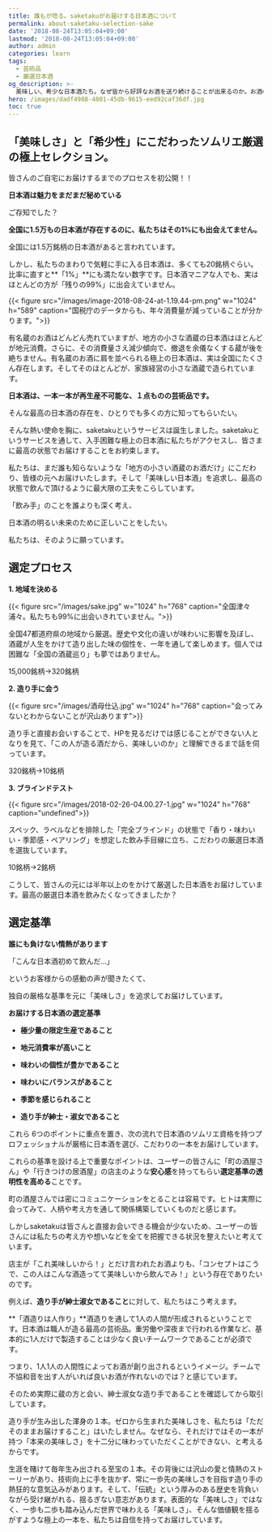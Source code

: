 ```yaml
---
title: 誰もが唸る。saketakuがお届けする日本酒について
permalink: about-saketaku-selection-sake
date: '2018-08-24T13:05:04+09:00'
lastmod: '2018-08-24T13:05:04+09:00'
author: admin
categories: learn
tags:
  - 芸術品
  - 厳選日本酒
og_description: >-
  美味しい、希少な日本酒たち。なぜ皆から好評なお酒を送り続けることが出来るのか。お酒の選定プロセスを初公開しました。全国で15,000銘柄ある日本酒のうち、私たちがアクセス出来るのがその1%にも満たないのです。残りの99%に出会うためには相当な時間がかかります。saketakuが代わりに選定することでその役割を徐々に果たしていきます。味わいが美味しいということは当たり前ですが、地域や都道府県、造り手の人となりを相当大切にして運営しています。その理由は「酒造りは人作り」。良い人と付き合うことが当たり前のようで最も大切だと考えています。
hero: /images/dadf4988-4801-45db-9615-eed92caf36df.jpg
toc: true
---
```

## 「美味しさ」と「希少性」にこだわったソムリエ厳選の極上セレクション。

皆さんのご自宅にお届けするまでのプロセスを初公開！！

**日本酒は魅力をまだまだ秘めている**



ご存知でした？

**全国に1.5万もの日本酒が存在するのに、私たちはその1%にも出会えてません。**



全国には1.5万銘柄の日本酒があると言われています。



しかし、私たちのまわりで気軽に手に入る日本酒は、多くても20銘柄ぐらい。比率に直すと**「1%」**にも満たない数字です。日本酒マニアな人でも、実はほとんどの方が「残りの99%」に出会えていません。



{{< figure src="/images/image-2018-08-24-at-1.19.44-pm.png" w="1024" h="589" caption="国税庁のデータからも、年々消費量が減っていることが分かります。">}}

有名蔵のお酒はどんどん売れていますが、地方の小さな酒蔵の日本酒はほとんどが地元消費。さらに、その消費量さえ減少傾向で、撤退を余儀なくする蔵が後を絶ちません。有名蔵のお酒に肩を並べられる極上の日本酒は、実は全国にたくさん存在します。そしてそのほとんどが、家族経営の小さな酒蔵で造られています。



**日本酒は、一本一本が再生産不可能な、１点ものの芸術品です。**



そんな最高の日本酒の存在を、ひとりでも多くの方に知ってもらいたい。



そんな熱い使命を胸に、saketakuというサービスは誕生しました。saketakuというサービスを通して、入手困難な極上の日本酒に私たちがアクセスし、皆さまに最高の状態でお届けすることをお約束します。



私たちは、まだ誰も知らないような「地方の小さい酒蔵のお酒だけ」にこだわり、皆様の元へお届けいたします。そして「美味しい日本酒」を追求し、最高の状態で飲んで頂けるように最大限の工夫をこらしています。



「飲み手」のことを誰よりも深く考え、

日本酒の明るい未来のために正しいことをしたい。



私たちは、そのように願っています。


## 選定プロセス



**1. 地域を決める**

{{< figure src="/images/sake.jpg" w="1024" h="768" caption="全国津々浦々。私たちも99%に出会いきれていません。">}}

全国47都道府県の地域から厳選。歴史や文化の違いが味わいに影響を及ぼし、酒蔵が人生をかけて造り出した味の個性を、一年を通して楽しめます。個人では困難な「全国の酒蔵巡り」も夢ではありません。


15,000銘柄→320銘柄



**2. 造り手に会う**

{{< figure src="/images/酒母仕込.jpg" w="1024" h="768" caption="会ってみないとわからないことが沢山あります">}}

造り手と直接お会いすることで、HPを見るだけでは感じることができない人となりを見て、「この人が造る酒だから、美味しいのか」と理解できるまで話を伺っています。



320銘柄→10銘柄



**3. ブラインドテスト**

{{< figure src="/images/2018-02-26-04.00.27-1.jpg" w="1024" h="768" caption="undefined">}}

スペック、ラベルなどを排除した「完全ブラインド」の状態で「香り・味わいい・季節感・ペアリング」を想定した飲み手目線に立ち、こだわりの厳選日本酒を選抜しています。



10銘柄→2銘柄



こうして、皆さんの元には半年以上のをかけて厳選した日本酒をお届けしています。最高の厳選日本酒を飲みたくなってきましたか？







## 選定基準



**誰にも負けない情熱があります**



「こんな日本酒初めて飲んだ...」

というお客様からの感動の声が聞きたくて、

独自の厳格な基準を元に「美味しさ」を追求してお届けしています。



**お届けする日本酒の選定基準**



- **極少量の限定生産であること**

- **地元消費率が高いこと**

- **味わいの個性が豊かであること**

- **味わいにバランスがあること**

- **季節を感じられること**

- **造り手が紳士・淑女であること**

これら 6つのポイントに重点を置き、次の流れで日本酒のソムリエ資格を持つプロフェッショナルが厳格に日本酒を選び、こだわりの一本をお届けしています。



これらの基準を設ける上で重要なポイントは、ユーザーの皆さんに「町の酒屋さん」や「行きつけの居酒屋」の店主のような**安心感**を持ってもらい**選定基準の透明性を高める**ことです。

町の酒屋さんでは密にコミュニケーションをとることは容易です。ヒトは実際に会ってみて、人柄や考え方を通して関係構築していくものだと感じます。

しかしsaketakuは皆さんと直接お会いできる機会が少ないため、ユーザーの皆さんには私たちの考え方や想いなどを全てを把握できる状況を整えたいと考えています。

店主が「これ美味しいから！」とだけ言われたお酒よりも、「コンセプトはこうで、この人はこんな酒造ってて美味しいから飲んでみ！」という存在でありたいのです。



例えば、**造り手が紳士淑女であること**に対して、私たちはこう考えます。



**「酒造りは人作り」**酒造りを通して1人の人間が形成されるということです。日本酒は職人が造る最高の芸術品。重労働や深夜まで行われる作業など、基本的に1人だけで製造することは少なく良いチームワークであることが必須です。

つまり、1人1人の人間性によってお酒が創り出されるというイメージ。チームで不協和音を出す人がいれば良いお酒が作れないのでは？と感じています。

そのため実際に蔵の方と会い、紳士淑女な造り手であることを確認してから取引しています。





造り手が生み出した渾身の１本。ゼロから生まれた美味しさを、私たちは「ただそのままお届けすること」はいたしません。なぜなら、それだけではその一本が持つ「本来の美味しさ」を十二分に味わっていただくことができない、と考えるからです。



生涯を賭けて毎年生み出される至宝の１本。その背後には沢山の愛と情熱のストーリーがあり、技術向上に手を抜かず、常に一歩先の美味しさを目指す造り手の熱狂的な意気込みがあります。そして、「伝統」という厚みのある歴史を背負いながら受け継がれる、揺るぎない意志があります。表面的な「美味しさ」ではなく、一歩も二歩も踏み込んだ世界で味わえる「美味しさ」、そんな価値観を揺るがすような極上の一本を、私たちは自信を持ってお届けしています。
